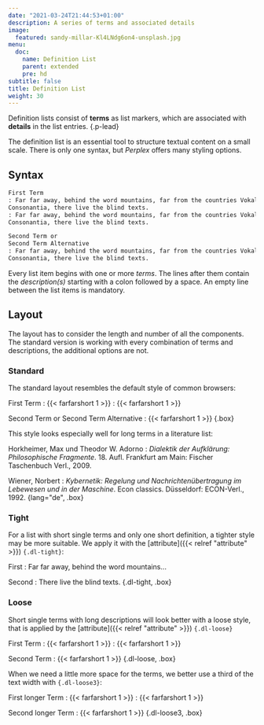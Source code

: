 ```yaml
---
date: "2021-03-24T21:44:53+01:00"
description: A series of terms and associated details
image:
  featured: sandy-millar-Kl4LNdg6on4-unsplash.jpg
menu:
  doc:
    name: Definition List
    parent: extended
    pre: hd
subtitle: false
title: Definition List
weight: 30
---
```


Definition lists consist of **terms** as list markers, which are associated with **details** in the list entries.
{.p-lead} <!--more--> 

The definition list is an essential tool to structure textual content on a small scale. There is only one syntax, but _Perplex_ offers many styling options.  

## Syntax
```md
First Term
: Far far away, behind the word mountains, far from the countries Vokalia and 
Consonantia, there live the blind texts.
: Far far away, behind the word mountains, far from the countries Vokalia and
Consonantia, there live the blind texts.

Second Term or
Second Term Alternative
: Far far away, behind the word mountains, far from the countries Vokalia and
Consonantia, there live the blind texts.
```

Every list item begins with one or more *terms*. The lines after them contain the *description(s)* starting with a colon followed by a space. An empty line between the list items is mandatory.

## Layout

The layout has to consider the length and number of all the components. The standard version is working with every combination of terms and descriptions, the additional options are not. 

### Standard

The standard layout resembles the default style  of common browsers:

First Term
: {{< farfarshort 1 >}}
: {{< farfarshort 1 >}}

Second Term or
Second Term Alternative
: {{< farfarshort 1 >}}
{.box}

This style looks especially well for long terms in a literature list:

Horkheimer, Max und Theodor W. Adorno
: _Dialektik der Aufklärung: Philosophische Fragmente_. 18\. Aufl. Frankfurt am Main: Fischer Taschenbuch Verl., 2009.

Wiener, Norbert
: _Kybernetik: Regelung und Nachrichtenübertragung im Lebewesen und in der Maschine_. Econ classics. Düsseldorf: ECON-Verl., 1992.
{lang="de", .box}

### Tight

For a list with short single terms and only one short definition, a tighter style may be more suitable. We apply it with the [attribute]({{< relref "attribute" >}}) `{.dl-tight}`: 

First 
: Far far away, behind the word mountains...

Second
: There live the blind texts.
{.dl-tight, .box}

### Loose 

Short single terms with long descriptions will look better with a loose style, that is applied by the [attribute]({{< relref "attribute" >}}) `{.dl-loose}`

First Term
: {{< farfarshort 1 >}}
: {{< farfarshort 1 >}}

Second Term
: {{< farfarshort 1 >}}
{.dl-loose, .box}

When we need a little more space for the terms, we better use a third of the text width with `{.dl-loose3}`:

First longer Term
: {{< farfarshort 1 >}}
: {{< farfarshort 1 >}}

Second longer Term
: {{< farfarshort 1 >}}
{.dl-loose3, .box}
